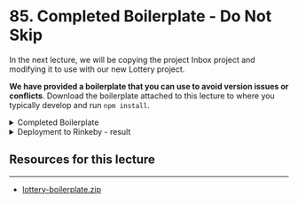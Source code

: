 #   85. Completed Boilerplate - Do Not Skip

In the next lecture, we will be copying the project Inbox project and modifying it to use with our new Lottery project.

**We have provided a boilerplate that you can use to avoid version issues or conflicts**. Download the boilerplate attached to this lecture to where you typically develop and run ```npm install```.

<details>
  <summary>Completed Boilerplate</summary>

##  Environment Setup

Due to expected dependency conflicts with old installed versions, it would be best to create a brand new project.

In your terminal of choice, run the following:

1.  ```mkdir lottery```
1.  ```cd lottery```
1.  ```npm init -y```
1.  ```npm install solc@0.4.17 web3 mocha ganache-cli @truffle/hdwallet-provider```
1.  Update your test script in the package.json file to be ```"test": "mocha"```
1.  Copy your contracts directory (containing Lottery.sol), test directory (containing Lottery.test.js), compile.js, and deploy.js into the new lottery project directory.

Here is the package.json file for reference (your versions should not be lower than those specified below):

```
{
  "name": "lottery",
  "version": "1.0.0",
  "description": "",
  "main": "index.js",
  "scripts": {
    "test": "mocha"
  },
  "author": "",
  "license": "ISC",
  "dependencies": {
    "@truffle/hdwallet-provider": "^1.5.1",
    "ganache-cli": "^6.12.2",
    "mocha": "^9.1.2",
    "solc": "^0.4.17",
    "web3": "^1.6.0"
  }
}
```

`Lottery.sol`
```
pragma solidity ^0.4.17;

contract Lottery {
    address public manager;
    address[] public players;
    
    function Lottery() public {
        manager = msg.sender;
    }
    
    function enter() public payable {
        require(msg.value > .01 ether);
        players.push(msg.sender);
    }
    
    function random() private view returns (uint) {
        return uint(keccak256(block.difficulty, now, players));
    }
    
    function pickWinner() public restricted {
        uint index = random() % players.length;
        players[index].transfer(this.balance);
        players = new address[](0);
    }
    
    modifier restricted() {
        require(msg.sender == manager);
        _;
    }
    
    function getPlayers() public view returns (address[]) {
        return players;
    }
}   
```

**compile.js**
```
const path = require("path");
const fs = require("fs");
const solc = require("solc");

const lotteryPath = path.resolve(__dirname, "contracts", "Lottery.sol");
const source = fs.readFileSync(lotteryPath, "utf8");

module.exports = solc.compile(source, 1).contracts[":Lottery"];
```

**Lottery.test.js**

```
const assert = require('assert');
const ganache = require('ganache-cli');
const Web3 = require('web3');
const web3 = new Web3(ganache.provider());

const { interface, bytecode } = require('../compile');

let lottery;
let accounts;

beforeEach(async () => {
    accounts = await web3.eth.getAccounts();

    lottery = await new web3.eth.Contract(JSON.parse(interface))
        .deploy({data: bytecode })
        .send({ from: accounts[0], gas: '1000000' });
});

describe('Lottery Contract', () => {
    it('deploys a contract', () => {
        assert.ok(lottery.options.address);    
    });  
    
    it('allows one account to enter', async () => {
        await lottery.methods.enter().send({
            from: accounts[0],
            value: web3.utils.toWei('0.02', 'ether')
        });

        const players = await lottery.methods.getPlayers().call({
            from: accounts[0]
        });

        assert.equal(accounts[0], players[0]);
        assert.equal(1, players.length);
    });

    it('allows multiple account to enter', async () => {
        await lottery.methods.enter().send({
            from: accounts[0],
            value: web3.utils.toWei('0.02', 'ether')
        });
        await lottery.methods.enter().send({
            from: accounts[1],
            value: web3.utils.toWei('0.02', 'ether')
        });
        await lottery.methods.enter().send({
            from: accounts[2],
            value: web3.utils.toWei('0.02', 'ether')
        });

        const players = await lottery.methods.getPlayers().call({
            from: accounts[0]
        });

        assert.equal(accounts[0], players[0]);
        assert.equal(accounts[1], players[1]);
        assert.equal(accounts[2], players[2]);
        assert.equal(3, players.length);
    });

    it ('requires a minimum amount of ether to enter', async () => {
        try {
            await lottery.methods.enter().send({
                from: accounts[0],
                value: 200
            }); 
            assert(false);
        } catch (err) {
            assert(err);
        }
    });

    it('only manager can call pickWinner', async () => {
        try {
            await lottery.methods.pickWinner().send({
                from: accounts[1]
            });
            assert(false);
        } catch (err) {
            assert(err);
        }
    });

    it ('sends money to the winnner and resets the players array', async () => {
        await lottery.methods.enter().send({
            from: accounts[0],
            value: web3.utils.toWei('2', 'ether')
        });

        const initialBalance = await web3.eth.getBalance(accounts[0]);

        await lottery.methods.pickWinner().send({from: accounts[0]});

        const finalBalance = await web3.eth.getBalance(accounts[0]);

        const difference = finalBalance - initialBalance;
        console.log(finalBalance - initialBalance);
        assert(difference) > web3.utils.toWei('1.8', 'ether');
    });
});
```

**deploy.js**

```
const HDWalletProvider = require('@truffle/hdwallet-provider');
const Web3 = require('web3');
const { interface, bytecode } = require('./compile');

const provider = new HDWalletProvider(
  'remember to change this to your own phrase!',
  // remember to change this to your own phrase!
  'https://rinkeby.infura.io/v3/00f0c438b0dc4848bc99f00b971b0a7c'
  // remember to change this to your own endpoint!
);
const web3 = new Web3(provider);

const deploy = async () => {
  const accounts = await web3.eth.getAccounts();

  console.log('Attempting to deploy from account', accounts[0]);

  const result = await new web3.eth.Contract(JSON.parse(interface))
    .deploy({ data: bytecode })
    .send({ gas: '1000000', from: accounts[0] });

  console.log('Contract deployed to', result.options.address);
  provider.engine.stop();
};
deploy();
```
</details>  

<details>
  <summary>Deployment to Rinkeby - result</summary>
  
- [Error message "error:0308010C:digital envelope routines::unsupported"](https://stackoverflow.com/questions/69692842/error-message-error0308010cdigital-envelope-routinesunsupported)
---
![85. Completed Boilerplate - Do Not Skip](../imgs/85_Completed-Boilerplate-Do_Not_Skip.png)
---
</details>  

##  Resources for this lecture

---

-   [lottery-boilerplate.zip](https://github.com/web3-nfts/bt-web3/raw/main/Curricula/Ethereum-and-Solidity_The_Complete_Developers_Guide/resources/lottery-boilerplate.zip)